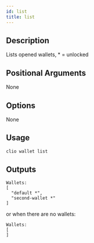 ```yaml
---
id: list
title: list
---
```


## Description

Lists opened wallets, * = unlocked

## Positional Arguments

None

## Options

None

## Usage

```sh
clio wallet list
```

## Outputs

```console
Wallets:
[
  "default *",
  "second-wallet *"
]
```

or when there are no wallets:

```console
Wallets:
[
]
```
